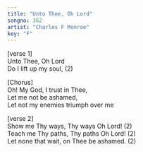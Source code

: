 ```yaml
---
title: "Unto Thee, Oh Lord"
songno: 362
artist: "Charles F Monroe"
key: "F"
---
```

[verse 1]  
Unto Thee, Oh Lord  
Do I lift up my soul, (2)  
  
[Chorus]  
Oh! My God, I trust in Thee,  
Let me not be ashamed,  
Let not my enemies triumph over me  
  
[verse 2]  
Show me Thy ways, Thy ways Oh Lord! (2)  
Teach me Thy paths, Thy paths Oh Lord! (2)  
Let none that wait, on Thee be ashamed. (2)  
